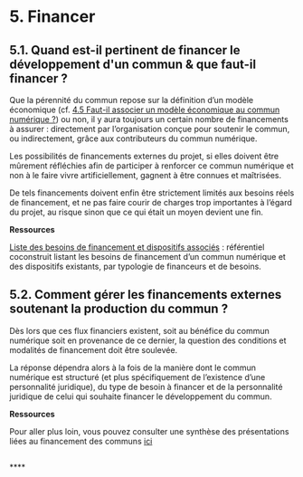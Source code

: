 # 5. Financer

## 5.1. Quand est-il pertinent de financer le développement d'un commun & que faut-il financer ?

Que la pérennité du commun repose sur la définition d’un modèle économique \(cf. [4.5 Faut-il associer un modèle économique au commun numérique ?](04-perenniser.md#4-5-faut-il-associer-un-modele-economique-au-commun-numerique)\) ou non, il y aura toujours un certain nombre de financements à assurer : directement par l’organisation conçue pour soutenir le commun, ou indirectement, grâce aux contributeurs du commun numérique.

Les possibilités de financements externes du projet, si elles doivent être mûrement réfléchies afin de participer à renforcer ce commun numérique et non à le faire vivre artificiellement, gagnent à être connues et maîtrisées.

De tels financements doivent enfin être strictement limités aux besoins réels de financement, et ne pas faire courir de charges trop importantes à l’égard du projet, au risque sinon que ce qui était un moyen devient une fin.

**Ressources**

[Liste des besoins de financement et dispositifs associés](../ressources/) : référentiel coconstruit listant les besoins de financement d’un commun numérique et des dispositifs existants, par typologie de financeurs et de besoins.

## 5.2. Comment gérer les financements externes soutenant la production du commun ?

Dès lors que ces flux financiers existent, soit au bénéfice du commun numérique soit en provenance de ce dernier, la question des conditions et modalités de financement doit être soulevée. 

La réponse dépendra alors à la fois de la manière dont le commun numérique est structuré \(et plus spécifiquement de l’existence d’une personnalité juridique\), du type de besoin à financer et de la personnalité juridique de celui qui souhaite financer le développement du commun.

**Ressources**

Pour aller plus loin, vous pouvez consulter une synthèse des présentations liées au financement des communs [i](05-financer.md)[ci](05-financer.md)

## 

\*\*\*\*

